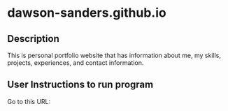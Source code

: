 # dawson-sanders.github.io

## Description
This is personal portfolio website that has information about me, my skills, projects, experiences, and contact information.

## User Instructions to run program
Go to this URL: 
